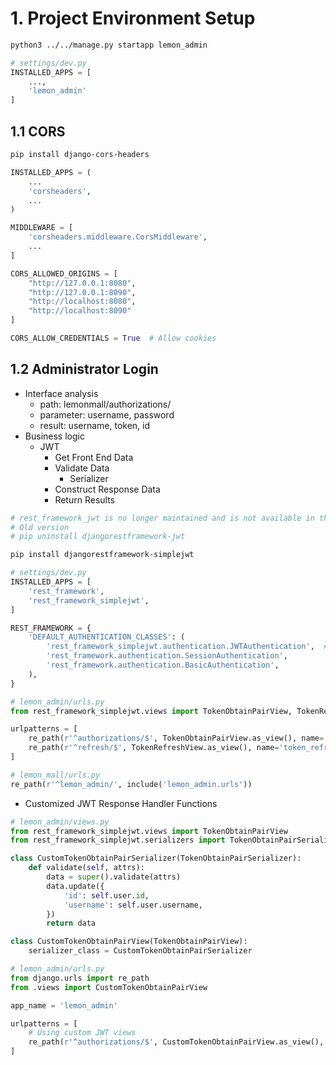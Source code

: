 # 1. Project Environment Setup
```bash
python3 ../../manage.py startapp lemon_admin
```
```python
# settings/dev.py
INSTALLED_APPS = [
    ...,
    'lemon_admin'
]
```
## 1.1 CORS
```bash
pip install django-cors-headers
```
```python
INSTALLED_APPS = (
    ...
    'corsheaders',
    ...
)

MIDDLEWARE = [
    'corsheaders.middleware.CorsMiddleware',
    ...
]

CORS_ALLOWED_ORIGINS = [
    "http://127.0.0.1:8080",
    "http://127.0.0.1:8090",
    "http://localhost:8080",
    "http://localhost:8090"
]

CORS_ALLOW_CREDENTIALS = True  # Allow cookies
```
## 1.2 Administrator Login
 - Interface analysis
   - path: lemonmall/authorizations/
   - parameter: username, password
   - result: username, token, id
 - Business logic
   - JWT
     - Get Front End Data
     - Validate Data
       - Serializer
     - Construct Response Data
     - Return Results

```bash
# rest_framework_jwt is no longer maintained and is not available in the latest Django version.
# Old version
# pip uninstall djangorestframework-jwt

pip install djangorestframework-simplejwt
```
```python
# settings/dev.py
INSTALLED_APPS = [
    'rest_framework',
    'rest_framework_simplejwt',
]

REST_FRAMEWORK = {
    'DEFAULT_AUTHENTICATION_CLASSES': (
        'rest_framework_simplejwt.authentication.JWTAuthentication',  # ✅ 替换旧的 JWT 认证
        'rest_framework.authentication.SessionAuthentication',
        'rest_framework.authentication.BasicAuthentication',
    ),
}
```
```python
# lemon_admin/urls.py
from rest_framework_simplejwt.views import TokenObtainPairView, TokenRefreshView

urlpatterns = [
    re_path(r'^authorizations/$', TokenObtainPairView.as_view(), name='token_obtain_pair'),
    re_path(r'^refresh/$', TokenRefreshView.as_view(), name='token_refresh'),
]
```
```python
# lemon_mall/urls.py
re_path(r'^lemon_admin/', include('lemon_admin.urls'))
```
 - Customized JWT Response Handler Functions
```python
# lemon_admin/views.py
from rest_framework_simplejwt.views import TokenObtainPairView
from rest_framework_simplejwt.serializers import TokenObtainPairSerializer

class CustomTokenObtainPairSerializer(TokenObtainPairSerializer):
    def validate(self, attrs):
        data = super().validate(attrs)
        data.update({
            'id': self.user.id,
            'username': self.user.username,
        })
        return data

class CustomTokenObtainPairView(TokenObtainPairView):
    serializer_class = CustomTokenObtainPairSerializer
```
```python
# lemon_admin/urls.py
from django.urls import re_path
from .views import CustomTokenObtainPairView

app_name = 'lemon_admin'

urlpatterns = [
    # Using custom JWT views
    re_path(r'^authorizations/$', CustomTokenObtainPairView.as_view(), name='token_obtain_pair'),
]
```

